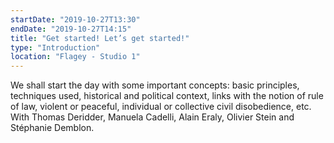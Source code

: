```yaml
---
startDate: "2019-10-27T13:30"
endDate: "2019-10-27T14:15"
title: "Get started! Let’s get started!"
type: "Introduction"
location: "Flagey - Studio 1"
---
```

We shall start the day with some important concepts: basic principles, techniques used, historical and political context, links with the notion of rule of law, violent or peaceful, individual or collective civil disobedience, etc. With Thomas Deridder, Manuela Cadelli, Alain Eraly, Olivier Stein and Stéphanie Demblon.
